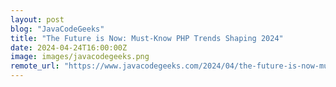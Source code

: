 ```yaml
---
layout: post
blog: "JavaCodeGeeks"
title: "The Future is Now: Must-Know PHP Trends Shaping 2024"
date: 2024-04-24T16:00:00Z
image: images/javacodegeeks.png
remote_url: "https://www.javacodegeeks.com/2024/04/the-future-is-now-must-know-php-trends-shaping-2024.html"
---
```

